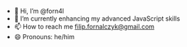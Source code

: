 - 👋 Hi, I’m @forn4l
- 🌱 I’m currently enhancing my advanced JavaScript skills
- 📫 How to reach me filip.fornalczyk@gmail.com
- 😄 Pronouns: he/him
